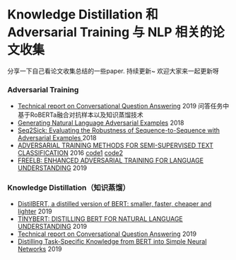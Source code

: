 # Knowledge Distillation 和 Adversarial Training 与 NLP 相关的论文收集
分享一下自己看论文收集总结的一些paper. 持续更新~   欢迎大家来一起更新呀

### Adversarial Training
-   [Technical report on Conversational Question Answering](https://arxiv.org/pdf/1909.10772) 2019 问答任务中基于RoBERTa融合对抗样本以及知识蒸馏技术
-   [Generating Natural Language Adversarial Examples](https://arxiv.org/pdf/1804.07998.pdf)  2018 
-    [Seq2Sick: Evaluating the Robustness of Sequence-to-Sequence with Adversarial Examples  ](https://arxiv.org/pdf/1803.01128.pdf)  2018
-    [ADVERSARIAL TRAINING METHODS FOR SEMI-SUPERVISED TEXT CLASSIFICATION](https://arxiv.org/pdf/1605.07725.pdf) 2016 [code1](https://github.com/tensorflow/models/tree/master/research/adversarial_text)  [code2](https://github.com/TobiasLee/Text-Classification/blob/master/models/adversarial_abblstm.py)
-    [FREELB: ENHANCED ADVERSARIAL TRAINING FOR LANGUAGE UNDERSTANDING](https://arxiv.org/pdf/1909.11764.pdf) 2019




### Knowledge Distillation（知识蒸馏）
- [DistilBERT, a distilled version of BERT: smaller, faster, cheaper and lighter](https://arxiv.org/pdf/1910.01108.pdf) 2019
- [TINYBERT: DISTILLING BERT FOR NATURAL LANGUAGE UNDERSTANDING](https://arxiv.org/pdf/1909.10351.pdf) 2019
- [Technical report on Conversational Question Answering](https://arxiv.org/pdf/1909.10772) 2019 
- [Distilling Task-Specific Knowledge from BERT into Simple Neural Networks](https://arxiv.org/pdf/1903.12136.pdf) 2019